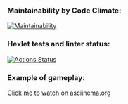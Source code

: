 ### Maintainability by Code Climate:
[![Maintainability](https://api.codeclimate.com/v1/badges/9fbcd08adfa5e4a4fca4/maintainability)](https://codeclimate.com/github/SerKonstantin/java-project-61/maintainability)

### Hexlet tests and linter status:
[![Actions Status](https://github.com/SerKonstantin/java-project-61/workflows/hexlet-check/badge.svg)](https://github.com/SerKonstantin/java-project-61/actions)

### Example of gameplay:
[Click me to watch on asciinema.org]( https://asciinema.org/a/bb1UTKTzWvLUyO32MTJdtk14o)
